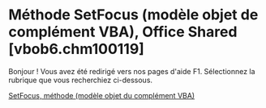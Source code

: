 
# Méthode SetFocus (modèle objet de complément VBA), Office Shared [vbob6.chm100119]

Bonjour ! Vous avez été redirigé vers nos pages d'aide F1. Sélectionnez la rubrique que vous recherchiez ci-dessous.

[SetFocus, méthode (modèle objet du complément VBA)](http://msdn.microsoft.com/library/408bf4f7-5b76-e9dc-de60-c076470f88f4%28Office.15%29.aspx)
